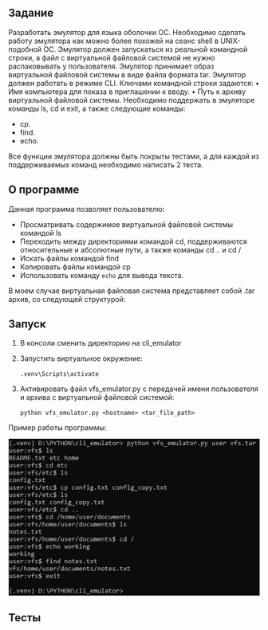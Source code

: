 ## Задание 
Разработать эмулятор для языка оболочки ОС. Необходимо сделать работу
эмулятора как можно более похожей на сеанс shell в UNIX-подобной ОС.
Эмулятор должен запускаться из реальной командной строки, а файл с
виртуальной файловой системой не нужно распаковывать у пользователя.
Эмулятор принимает образ виртуальной файловой системы в виде файла формата
tar. Эмулятор должен работать в режиме CLI.
Ключами командной строки задаются:
• Имя компьютера для показа в приглашении к вводу.
• Путь к архиву виртуальной файловой системы.
Необходимо поддержать в эмуляторе команды ls, cd и exit, а также
следующие команды:
* cp.
*  find.
* echo.

Все функции эмулятора должны быть покрыты тестами, а для каждой из
поддерживаемых команд необходимо написать 2 теста.

## О программе
Данная программа позволяет пользователю: 
- Просматривать содержимое виртуальной файловой системы командой ls 
- Переходить между директориями командой cd, поддерживаются относительные и абсолютные пути, а также команды cd .. и cd /
- Искать файлы командой find
- Копировать файлы командой cp
- Использовать команду `echo` для вывода текста.

В моем случае виртуальная файловая система представляет собой .tar архив, со следующей структурой:


## Запуск
1. В консоли сменить директорию на cli_emulator
2. Запустить виртуальное окружение:
    ```commandline
    .venv\Scripts\activate
    ```

3. Активировать файл vfs_emulator.py с передачей имени пользователя и архива с виртуальной файловой системой:
    ```commandline
    python vfs_emulator.py <hostname> <tar_file_path>
    ```
Пример работы программы:

![Screenshot 1](https://github.com/whiteicesky/shell_simulator/blob/main/Screenshot_1.png)

## Тесты
